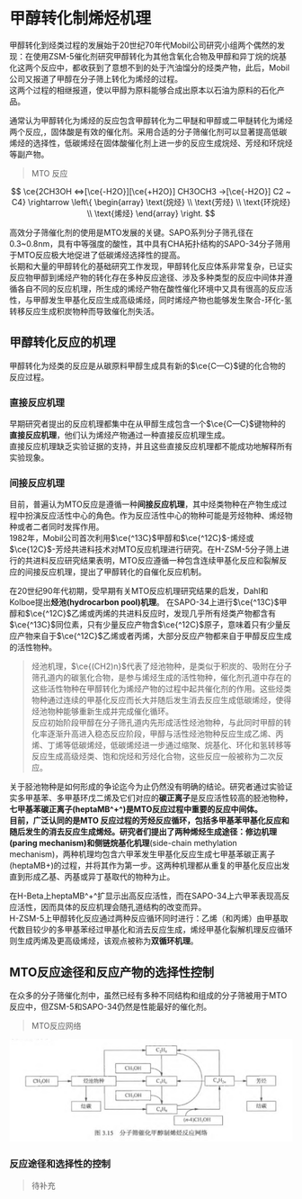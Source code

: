 # 甲醇转化制烯烃机理  
甲醇转化到烃类过程的发展始于20世纪70年代Mobil公司研究小组两个偶然的发现：在使用ZSM-5催化剂研究甲醇转化为其他含氧化合物及甲醇和异丁烷的烷基化这两个反应中，都收获到了意想不到的处于汽油馏分的烃类产物，此后，Mobil公司又报道了甲醇在分子筛上转化为烯烃的过程。    
这两个过程的相继报道，使以甲醇为原料能够合成出原本以石油为原料的石化产品。  

通常认为甲醇转化为烯烃的反应包含甲醇转化为二甲醚和甲醇或二甲醚转化为烯烃两个反应,，固体酸是有效的催化剂。采用合适的分子筛催化剂可以显著提高低碳烯烃的选择性，低碳烯烃在固体酸催化剂上进一步的反应生成烷烃、芳烃和环烷烃等副产物。   
> MTO 反应      
    
$$
\ce{2CH3OH <=>[\ce{-H2O}][\ce{+H2O}] CH3OCH3 ->[\ce{-H2O}] C2 ~ C4} \rightarrow 
\left\{ \begin{array}
\text{烷烃} \\
\text{芳烃} \\
\text{环烷烃} \\
\text{烯烃}     
\end{array} \right.   
$$

高效分子筛催化剂的使用是MTO发展的关键。SAPO系列分子筛孔径在0.3~0.8nm，具有中等强度的酸性，其中具有CHA拓扑结构的SAPO-34分子筛用于MTO反应极大地促进了低碳烯烃选择性的提高。       
长期和大量的甲醇转化的基础研究工作发现，甲醇转化反应体系非常复杂，已证实反应物甲醇到烯烃产物的转化存在多种反应途径、涉及多种类型的反应中间体并遵循各自不同的反应机理，所生成的烯烃产物在酸性催化环境中又具有很高的反应活性，与甲醇发生甲基化反应生成高级烯烃，同时烯烃产物也能够发生聚合-环化-氢转移反应生成积炭物种而导致催化剂失活。  


## 甲醇转化反应的机理
甲醇转化为烃类的反应是从碳原料甲醇生成具有新的$\ce{C—C}$键的化合物的反应过程。    
### 直接反应机理
早期研究者提出的反应机理都集中在从甲醇生成包含一个$\ce{C—C}$键物种的**直接反应机理**，他们认为烯烃产物通过一种直接反应机理生成。    
直接反应机理缺乏实验证据的支持，并且这些直接反应机理都不能成功地解释所有实验现象。  
### 间接反应机理
目前，普遍认为MTO反应是遵循一种**间接反应机理**，其中烃类物种在产物生成过程中扮演反应活性中心的角色。作为反应活性中心的物种可能是芳烃物种、烯烃物种或者二者同时发挥作用。       
1982年，Mobil公司首次利用$\ce{^13C}$甲醇和$\ce{^12C}$-烯烃或$\ce{12C}$-芳烃共进料技术对MTO反应机理进行研究。在H-ZSM-5分子筛上进行的共进料反应研究结果表明，MTO反应遵循一种包含连续甲基化反应和裂解反应的间接反应机理，提出了甲醇转化的自催化反应机制。  

在20世纪90年代初期，受早期有关MTO反应机理研究结果的启发，Dahl和Kolboe提出**烃池(hydrocarbon pool)机理**。
在SAPO-34上进行$\ce{^13C}$甲醇和$\ce{^12C}$乙烯或丙烯的共进料反应时，发现几乎所有烃类产物都含有$\ce{^13C}$同位素，只有少量反应产物含$\ce{^12C}$原子，意味着只有少量反应产物来自于$\ce{^12C}$乙烯或者丙烯，大部分反应产物都来自于甲醇反应生成的活性物种。  

> 烃池机理，$\ce{(CH2)n}$代表了烃池物种，是类似于积炭的、吸附在分子筛孔道内的碳氢化合物，是参与烯烃生成的活性物种，催化剂孔道中存在的这些活性物种在甲醇转化为烯烃产物的过程中起共催化剂的作用。这些烃类物种通过连续的甲基化反应而长大并随后发生消去反应生成低碳烯烃，使得烃池物种能够重新生成并完成催化循环。     
> 反应初始阶段甲醇在分子筛孔道内先形成活性烃池物种，与此同时甲醇的转化率逐渐升高进入稳态反应阶段，甲醇与活性烃池物种反应生成乙烯、丙烯、丁烯等低碳烯烃，低碳烯烃进一步通过缩聚、烷基化、环化和氢转移等反应生成高级烃类、饱和烷烃和芳烃化合物，这些反应一般被称为二次反应。    

关于胫池物种是如何形成的争论迄今为止仍然没有明确的结论。研究者通过实验证实多甲基苯、多甲基环戊二烯及它们对应的**碳正离子**是反应活性较高的胫池物种，**七甲基苯碳正离子(heptaMB^+^)**是MTO反应过程中重要的反应中间体。   
目前，广泛认同的是MTO 反应过程的芳烃反应循环，包括多甲基苯甲基化反应和随后发生的消去反应生成烯烃。研究者们提出了两种烯烃生成途径：**修边机理**(paring mechanism)和**侧链烷基化机理**(side-chain methylation mechanism)，两种机理均包含六甲苯发生甲基化反应生成七甲基苯碳正离子(heptaMB+)的过程，并将其作为第一步。这两种机理都从重复的甲基化反应出发直到形成乙基、丙基或异丁基取代的物种为止。    

在H-Beta上heptaMB^+^扩显示出高反应活性，而在SAPO-34上六甲苯表现高反应活性，因而具体的反应机理会随孔道结构的改变而异。   
H-ZSM-5上甲醇转化反应通过两种反应循环同时进行：乙烯（和丙烯）由甲基取代数目较少的多甲基苯经过甲基化和消去反应生成，烯烃甲基化裂解机理反应循环则生成丙烯及更高级烯烃，该观点被称为**双循环机理**。   

## MTO反应途径和反应产物的选择性控制
在众多的分子筛催化剂中，虽然已经有多种不同结构和组成的分子筛被用于MTO反应中，但ZSM-5和SAPO-34仍然是性能最好的催化剂。   
> MTO反应网络     

![MTO反应网络](img\MTO反应网络.PNG)     

### 反应途径和选择性的控制


> 待补充






                                  